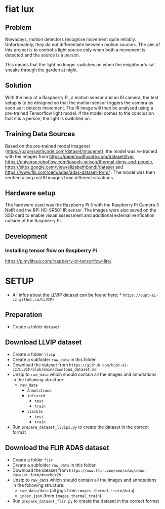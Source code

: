 # fiat lux

## Problem
Nowadays, motion detectors recognise movement quite reliably. Unfortunately, they do not differentiate between motion sources. The aim of this project is to control a light source only when both a movement is detected and the source is a person.

This means that the light no longer switches on when the neighbour's cat sneaks through the garden at night.

## Solution
With the help of a Raspberry Pi, a motion sensor and an IR camera, the test setup is to be designed so that the motion sensor triggers the camera as soon as it detects movement. The IR image will then be analysed using a pre-trained Tensorflow light model. If the model comes to the conclusion that it is a person, the light is switched on.

## Training Data Sources
Based on the pre-trained model imagenet (https://paperswithcode.com/dataset/imagenet), the model was re-trained with the images from https://paperswithcode.com/dataset/llvip, https://universe.roboflow.com/joseph-nelson/thermal-dogs-and-people, https://sites.google.com/view/elizabethbondi/dataset and https://www.flir.com/oem/adas/adas-dataset-form/ . The model was then verified using real IR images from different situations.

## Hardware setup
The hardware used was the Raspberry Pi 5 with the Raspberry Pi Camera 3 NoIR and the RPI HC-SR501 IR sensor. The images were also saved on the SSD card to enable visual assessment and additional external verification outside of the Raspberry Pi.

## Development
### Installing tensor flow on Raspberry Pi
https://pimylifeup.com/raspberry-pi-tensorflow-lite/

# SETUP
* All infos about the LLVIP dataset can be found here: * ```https://bupt-ai-cz.github.io/LLVIP/```
## Preparation
* Create a folder ```dataset```
## Download LLVIP dataset
* Create a folder ```llvip```
* Create a subfolder ```raw_data``` in this folder
* Download the dataset from ```https://github.com/bupt-ai-cz/LLVIP/blob/main/download_dataset.md```
* Unzip to ```raw_data``` which should contain all the images and annotations in the following structure:
    * ```raw_data```
        * ```Annotations```
        * ```infrared```
            * ```test```
            * ```train```
        * ```visible```
            * ```test```
            * ```train```
* Run ```prepare_dataset_llvipi.py``` to create the dataset in the correct format

## Download the FLIR ADAS dataset
* Create a folder ```flir```
* Create a subfolder ```raw_data``` in this folder
* Download the dataset from ```https://www.flir.com/oem/adas/adas-dataset-form/#anchor29```
* Unzip to ```raw_data``` which should contain all the images and annotations in the following structure:
    * ```raw_data/data``` (all jpgs from ```images_thermal_train/data```)
    * ```index.json``` (from ```images_thermal_train```)
* Run ```prepare_dataset_flir.py``` to create the dataset in the correct format